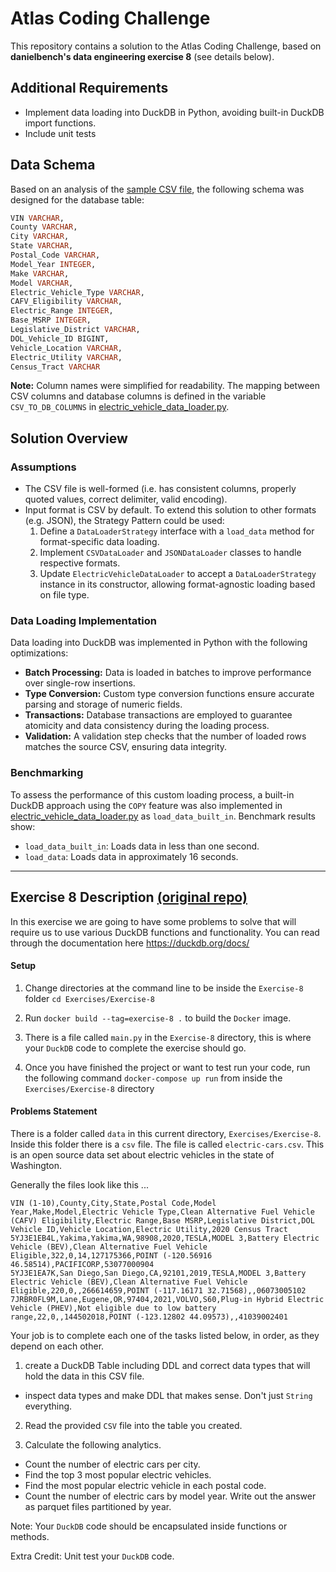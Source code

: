 # Atlas Coding Challenge

This repository contains a solution to the Atlas Coding Challenge, based on **danielbench's data engineering exercise 8** (see details below).

## Additional Requirements
- Implement data loading into DuckDB in Python, avoiding built-in DuckDB import functions.
- Include unit tests


## Data Schema

Based on an analysis of the [sample CSV file](./data/Electric_Vehicle_Population_Data.csv), the following schema was designed for the database table:

```sql
VIN VARCHAR,
County VARCHAR,
City VARCHAR,
State VARCHAR,
Postal_Code VARCHAR,
Model_Year INTEGER,
Make VARCHAR,
Model VARCHAR,
Electric_Vehicle_Type VARCHAR,
CAFV_Eligibility VARCHAR,
Electric_Range INTEGER,
Base_MSRP INTEGER,
Legislative_District VARCHAR,
DOL_Vehicle_ID BIGINT,
Vehicle_Location VARCHAR,
Electric_Utility VARCHAR,
Census_Tract VARCHAR
```

**Note:** Column names were simplified for readability. The mapping between CSV columns and database columns is defined in the variable `CSV_TO_DB_COLUMNS` in [electric_vehicle_data_loader.py](./electric_vehicle_data_loader.py).


## Solution Overview

### Assumptions
- The CSV file is well-formed (i.e. has consistent columns, properly quoted values, correct delimiter, valid encoding).
- Input format is CSV by default. To extend this solution to other formats (e.g. JSON), the Strategy Pattern could be used:
    1. Define a `DataLoaderStrategy` interface with a `load_data` method for format-specific data loading.
    2. Implement `CSVDataLoader` and `JSONDataLoader` classes to handle respective formats.
    3. Update `ElectricVehicleDataLoader` to accept a `DataLoaderStrategy` instance in its constructor, allowing format-agnostic loading based on file type.

### Data Loading Implementation

Data loading into DuckDB was implemented in Python with the following optimizations:
- **Batch Processing:** Data is loaded in batches to improve performance over single-row insertions.
- **Type Conversion:** Custom type conversion functions ensure accurate parsing and storage of numeric fields.
- **Transactions:** Database transactions are employed to guarantee atomicity and data consistency during the loading process.
- **Validation:** A validation step checks that the number of loaded rows matches the source CSV, ensuring data integrity.

### Benchmarking

To assess the performance of this custom loading process, a built-in DuckDB approach using the `COPY` feature was also implemented in [electric_vehicle_data_loader.py](./electric_vehicle_data_loader.py) as `load_data_built_in`. Benchmark results show:
- `load_data_built_in`: Loads data in less than one second.
- `load_data`: Loads data in approximately 16 seconds.

--- 

## Exercise 8 Description [(original repo)](https://github.com/danielbeach/data-engineering-practice/tree/main/Exercises/Exercise-8)

In this exercise we are going to have some problems to solve that will require us to 
use various DuckDB functions and functionality. You can read through the documentation
here https://duckdb.org/docs/

#### Setup
1. Change directories at the command line 
   to be inside the `Exercise-8` folder `cd Exercises/Exercise-8`
   
2. Run `docker build --tag=exercise-8 .` to build the `Docker` image.

3. There is a file called `main.py` in the `Exercise-8` directory, this
is where your `DuckDB` code to complete the exercise should go.
   
4. Once you have finished the project or want to test run your code,
   run the following command `docker-compose up run` from inside the `Exercises/Exercise-8` directory

#### Problems Statement
There is a folder called `data` in this current directory, `Exercises/Exercise-8`. Inside this
folder there is a `csv` file. The file is called `electric-cars.csv`. This is an open source
data set about electric vehicles in the state of Washington.

Generally the files look like this ...
```
VIN (1-10),County,City,State,Postal Code,Model Year,Make,Model,Electric Vehicle Type,Clean Alternative Fuel Vehicle (CAFV) Eligibility,Electric Range,Base MSRP,Legislative District,DOL Vehicle ID,Vehicle Location,Electric Utility,2020 Census Tract
5YJ3E1EB4L,Yakima,Yakima,WA,98908,2020,TESLA,MODEL 3,Battery Electric Vehicle (BEV),Clean Alternative Fuel Vehicle Eligible,322,0,14,127175366,POINT (-120.56916 46.58514),PACIFICORP,53077000904
5YJ3E1EA7K,San Diego,San Diego,CA,92101,2019,TESLA,MODEL 3,Battery Electric Vehicle (BEV),Clean Alternative Fuel Vehicle Eligible,220,0,,266614659,POINT (-117.16171 32.71568),,06073005102
7JRBR0FL9M,Lane,Eugene,OR,97404,2021,VOLVO,S60,Plug-in Hybrid Electric Vehicle (PHEV),Not eligible due to low battery range,22,0,,144502018,POINT (-123.12802 44.09573),,41039002401
```

Your job is to complete each one of the tasks listed below, in order, as they depend on each other.

1. create a DuckDB Table including DDL and correct data types that will hold the data in this CSV file.
 - inspect data types and make DDL that makes sense. Don't just `String` everything.

2. Read the provided `CSV` file into the table you created.

3. Calculate the following analytics.
 - Count the number of electric cars per city.
 - Find the top 3 most popular electric vehicles.
 - Find the most popular electric vehicle in each postal code.
 - Count the number of electric cars by model year. Write out the answer as parquet files partitioned by year.


Note: Your `DuckDB` code should be encapsulated inside functions or methods.

Extra Credit: Unit test your `DuckDB` code.

